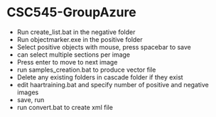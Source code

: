 # CSC545-GroupAzure

- Run create_list.bat in the negative folder
- Run objectmarker.exe in the positive folder
- Select positive objects with mouse, press spacebar to save
- can select multiple sections per image
- Press enter to move to next image
- run samples_creation.bat to produce vector file
- Delete any existing folders in cascade folder if they exist
- edit haartraining.bat and specify number of positive and negative images
- save, run
- run convert.bat to create xml file
